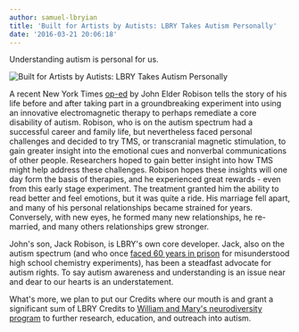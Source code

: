 ```yaml
---
author: samuel-lbryian
title: 'Built for Artists by Autists: LBRY Takes Autism Personally'
date: '2016-03-21 20:06:18'
---
```


Understanding autism is personal for us.

![Built for Artists by Autists: LBRY Takes Autism Personally](https://spee.ch/@move:b/gDip22e.jpg)

A recent New York Times [op-ed](https://well.blogs.nytimes.com/2016/03/18/an-experimental-autism-treatment-cost-me-my-marriage) by John Elder Robison tells the story of his life before and after taking part in a groundbreaking experiment into using an innovative electromagnetic therapy to perhaps remediate a core disability of autism. Robison, who is on the autism spectrum had a successful career and family life, but nevertheless faced personal challenges and decided to try TMS, or transcranial magnetic stimulation, to gain greater insight into the emotional cues and nonverbal communications of other people. Researchers hoped to gain better insight into how TMS might help address these challenges. Robison hopes these insights will one day form the basis of therapies, and he experienced great rewards - even from this early stage experiment. The treatment granted him the ability to read better and feel emotions, but it was quite a ride. His marriage fell apart, and many of his personal relationships became strained for years. Conversely, with new eyes, he formed many new relationships, he re-married, and many others relationships grew stronger.

John's son, Jack Robison, is LBRY's own core developer. Jack, also on the autism spectrum (and who once [faced 60 years in prison](/news/jack-robison-escaped-60-years-in-prison-now-hes-revolutionizing-the-internet) for misunderstood high school chemistry experiments), has been a steadfast advocate for autism rights. To say autism awareness and understanding is an issue near and dear to our hearts is an understatement.

What's more, we plan to put our Credits where our mouth is and grant a significant sum of LBRY Credits to [William and Mary's neurodiversity program](https://www.wm.edu/sites/neurodiversity) to further research, education, and outreach into autism.

